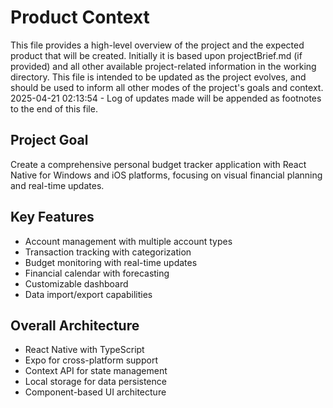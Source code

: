 # Product Context

This file provides a high-level overview of the project and the expected product that will be created. Initially it is based upon projectBrief.md (if provided) and all other available project-related information in the working directory. This file is intended to be updated as the project evolves, and should be used to inform all other modes of the project's goals and context.
2025-04-21 02:13:54 - Log of updates made will be appended as footnotes to the end of this file.

## Project Goal

Create a comprehensive personal budget tracker application with React Native for Windows and iOS platforms, focusing on visual financial planning and real-time updates.

## Key Features

- Account management with multiple account types
- Transaction tracking with categorization
- Budget monitoring with real-time updates
- Financial calendar with forecasting
- Customizable dashboard
- Data import/export capabilities

## Overall Architecture

- React Native with TypeScript
- Expo for cross-platform support
- Context API for state management
- Local storage for data persistence
- Component-based UI architecture
